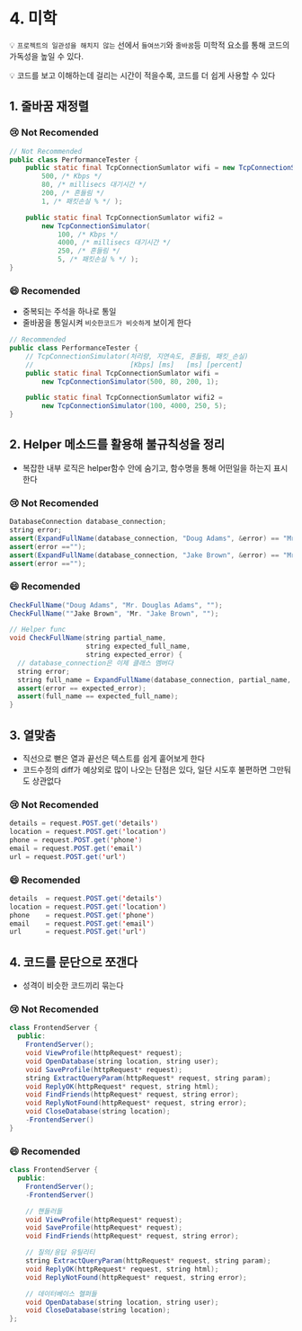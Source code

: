 # 4. 미학

💡 `프로젝트의 일관성을 해치지 않는` 선에서 `들여쓰기`와 `줄바꿈`등 미학적 요소를 통해 코드의 가독성을 높일 수 있다.

💡 코드를 보고 이해하는데 걸리는 시간이 적을수록, 코드를 더 쉽게 사용할 수 있다


## 1. 줄바꿈 재정렬

### 😢 Not Recomended

```java
// Not Recommended
public class PerformanceTester {
	public static final TcpConnectionSumlator wifi = new TcpConnectionSimulator(
		500, /* Kbps */
		80, /* millisecs 대기시간 */
		200, /* 흔들림 */
        1, /* 패킷손실 % */ );

    public static final TcpConnectionSumlator wifi2 = 
        new TcpConnectionSimulator(
            100, /* Kbps */
            4000, /* millisecs 대기시간 */
            250, /* 흔들림 */
            5, /* 패킷손실 % */ );
}
```

### 😄 Recomended

- 중복되는 주석을 하나로 통일
- 줄바꿈을 통일시켜 `비슷한코드가 비슷하게` 보이게 한다

```java
// Recommended
public class PerformanceTester {
    // TcpConnectionSimulator(처리량, 지연속도, 흔들림, 패킷_손실)
    //                        [Kbps] [ms]   [ms] [percent]
	public static final TcpConnectionSumlator wifi = 
        new TcpConnectionSimulator(500, 80, 200, 1);

    public static final TcpConnectionSumlator wifi2 = 
        new TcpConnectionSimulator(100, 4000, 250, 5);
}
```

## 2. Helper 메소드를 활용해 불규칙성을 정리

- 복잡한 내부 로직은 helper함수 안에 숨기고, 함수명을 통해 어떤일을 하는지 표시한다

### 😢 Not Recomended

```java
DatabaseConnection database_connection;
string error;
assert(ExpandFullName(database_connection, "Doug Adams", &error) == "Mr. Douglas Adams");
assert(error =="");
assert(ExpandFullName(database_connection, "Jake Brown", &error) == "Mr. Jake Brown");
assert(error =="");
```

### 😄 Recomended

```java
CheckFullName("Doug Adams", "Mr. Douglas Adams", "");
CheckFullName(""Jake Brown", "Mr. "Jake Brown", "");

// Helper func
void CheckFullName(string partial_name, 
                   string expected_full_name, 
                   string expected_error) {
  // database_connection은 이제 클래스 멤버다
  string error;
  string full_name = ExpandFullName(database_connection, partial_name, &error);
  assert(error == expected_error);
  assert(full_name == expected_full_name); 
}
```

## 3. 열맞춤

- 직선으로 뻗은 열과 끝선은 텍스트를 쉽게 훝어보게 한다
- 코드수정의 diff가 예상외로 많이 나오는 단점은 있다, 일단 시도후 불편하면 그만둬도 상관없다

### 😢 Not Recomended

```java
details = request.POST.get('details')
location = request.POST.get('location')
phone = request.POST.get('phone')
email = request.POST.get('email')
url = request.POST.get('url')
```

### 😄 Recomended

```java
details  = request.POST.get('details')
location = request.POST.get('location')
phone    = request.POST.get('phone')
email    = request.POST.get('email')
url      = request.POST.get('url')
```

## 4. 코드를 문단으로 쪼갠다

- 성격이 비슷한 코드끼리 묶는다

### 😢 Not Recomended

```java
class FrontendServer {
  public:
    FrontendServer();
    void ViewProfile(httpRequest* request);
    void OpenDatabase(string location, string user);
    void SaveProfile(httpRequest* request);
    string ExtractQueryParam(httpRequest* request, string param);
    void ReplyOK(httpRequest* request, string html);
    void FindFriends(httpRequest* request, string error);
    void ReplyNotFound(httpRequest* request, string error);
    void CloseDatabase(string location);
    -FrontendServer()
}
```

### 😄 Recomended

```java
class FrontendServer {
  public:
    FrontendServer();
    -FrontendServer()

    // 핸들러들
    void ViewProfile(httpRequest* request);
    void SaveProfile(httpRequest* request);
    void FindFriends(httpRequest* request, string error);

    // 질의/응답 유틸리티
    string ExtractQueryParam(httpRequest* request, string param);
    void ReplyOK(httpRequest* request, string html);
    void ReplyNotFound(httpRequest* request, string error);

    // 데이터베이스 헬퍼들
    void OpenDatabase(string location, string user);
    void CloseDatabase(string location);
};
```
